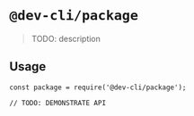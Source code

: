 # `@dev-cli/package`

> TODO: description

## Usage

```
const package = require('@dev-cli/package');

// TODO: DEMONSTRATE API
```
